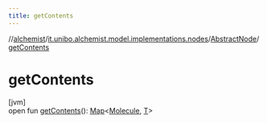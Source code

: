 ```yaml
---
title: getContents
---
```

//[alchemist](../../../index.html)/[it.unibo.alchemist.model.implementations.nodes](../index.html)/[AbstractNode](index.html)/[getContents](get-contents.html)



# getContents



[jvm]\
open fun [getContents](get-contents.html)(): [Map](https://docs.oracle.com/javase/8/docs/api/java/util/Map.html)<[Molecule](../../it.unibo.alchemist.model.interfaces/-molecule/index.html), [T](../../it.unibo.alchemist.model.implementations.layers/-uniform-layer/index.html)>




